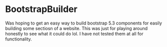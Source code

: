 # BootstrapBuilder
Was hoping to get an easy way to build bootstrap 5.3 components for easily building some sectiosn of a website. This was just for playing around honestly to see what it could do lol. I have not tested them at all for functionality.
